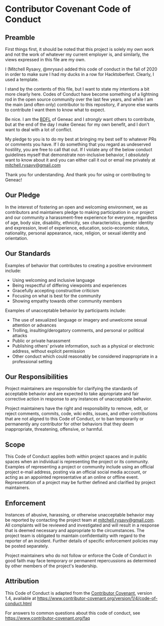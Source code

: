 # Contributor Covenant Code of Conduct

## Preamble

First things first, it should be noted that this project is solely my own
work and not the work of whatever my current employer is, and similarly,
the views expressed in this file are my own.

I (Mitchell Rysavy, @mrysav) added this code of conduct in the fall of 2020 in order to
make sure I had my ducks in a row for Hacktoberfest. Clearly, I used a template.

I stand by the contents of this file, but I want to state my intentions a
bit more clearly here. Codes of Conduct have become something of a
lightning rod in the open source community over the last few years, and
while I am the main (and often only) contributor to this repository,
if anyone else wants to contribute I want them to know what to expect.

Be nice. I am the [BDFL](https://en.wikipedia.org/wiki/Benevolent_dictator_for_life)
of Geneac and I _strongly_ want others to contribute, but at the end of the day
I make Geneac for my own benefit, and I don't want to deal with a lot of
conflict.

My pledge to you is to do my best at bringing my best self to whatever PRs
or comments you have. If I do something that you regard as undeserved hostility,
you are free to call that out. If I violate any of the below conduct guidelines
myself that demonstrate non-inclusive behavior, I _absolutely_ want to know about
it and you can either call it out or email me privately at mitchell.rysavy@gmail.com

Thank you for understanding. And thank you for using or contributing to Geneac!

## Our Pledge

In the interest of fostering an open and welcoming environment, we as
contributors and maintainers pledge to making participation in our project and
our community a harassment-free experience for everyone, regardless of age, body
size, disability, ethnicity, sex characteristics, gender identity and expression,
level of experience, education, socio-economic status, nationality, personal
appearance, race, religion, or sexual identity and orientation.

## Our Standards

Examples of behavior that contributes to creating a positive environment
include:

- Using welcoming and inclusive language
- Being respectful of differing viewpoints and experiences
- Gracefully accepting constructive criticism
- Focusing on what is best for the community
- Showing empathy towards other community members

Examples of unacceptable behavior by participants include:

- The use of sexualized language or imagery and unwelcome sexual attention or
  advances
- Trolling, insulting/derogatory comments, and personal or political attacks
- Public or private harassment
- Publishing others' private information, such as a physical or electronic
  address, without explicit permission
- Other conduct which could reasonably be considered inappropriate in a
  professional setting

## Our Responsibilities

Project maintainers are responsible for clarifying the standards of acceptable
behavior and are expected to take appropriate and fair corrective action in
response to any instances of unacceptable behavior.

Project maintainers have the right and responsibility to remove, edit, or
reject comments, commits, code, wiki edits, issues, and other contributions
that are not aligned to this Code of Conduct, or to ban temporarily or
permanently any contributor for other behaviors that they deem inappropriate,
threatening, offensive, or harmful.

## Scope

This Code of Conduct applies both within project spaces and in public spaces
when an individual is representing the project or its community. Examples of
representing a project or community include using an official project e-mail
address, posting via an official social media account, or acting as an appointed
representative at an online or offline event. Representation of a project may be
further defined and clarified by project maintainers.

## Enforcement

Instances of abusive, harassing, or otherwise unacceptable behavior may be
reported by contacting the project team at mitchell.rysavy@gmail.com. All
complaints will be reviewed and investigated and will result in a response that
is deemed necessary and appropriate to the circumstances. The project team is
obligated to maintain confidentiality with regard to the reporter of an incident.
Further details of specific enforcement policies may be posted separately.

Project maintainers who do not follow or enforce the Code of Conduct in good
faith may face temporary or permanent repercussions as determined by other
members of the project's leadership.

## Attribution

This Code of Conduct is adapted from the [Contributor Covenant][homepage], version 1.4,
available at https://www.contributor-covenant.org/version/1/4/code-of-conduct.html

[homepage]: https://www.contributor-covenant.org

For answers to common questions about this code of conduct, see
https://www.contributor-covenant.org/faq
